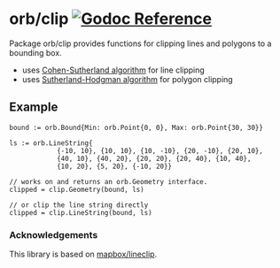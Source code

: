 orb/clip [![Godoc Reference](https://godoc.org/github.com/macheal/orb/clip?status.svg)](https://godoc.org/github.com/macheal/orb/clip)
========

Package orb/clip provides functions for clipping lines and polygons to a bounding box.

* uses [Cohen-Sutherland algorithm](https://en.wikipedia.org/wiki/Cohen%E2%80%93Sutherland_algorithm) for line clipping
* uses [Sutherland-Hodgman algorithm](https://en.wikipedia.org/wiki/Sutherland%E2%80%93Hodgman_algorithm) for polygon clipping

## Example

	bound := orb.Bound{Min: orb.Point{0, 0}, Max: orb.Point{30, 30}}

	ls := orb.LineString{
				{-10, 10}, {10, 10}, {10, -10}, {20, -10}, {20, 10},
				{40, 10}, {40, 20}, {20, 20}, {20, 40}, {10, 40},
				{10, 20}, {5, 20}, {-10, 20}}

	// works on and returns an orb.Geometry interface.
	clipped = clip.Geometry(bound, ls)

	// or clip the line string directly
	clipped = clip.LineString(bound, ls)

### Acknowledgements

This library is based on [mapbox/lineclip](https://github.com/mapbox/lineclip).
